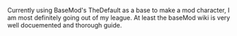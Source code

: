 Currently using BaseMod's TheDefault as a base to make a mod character, I am most definitely going out of my league. At least the baseMod wiki is very well docuemented and thorough guide. 

